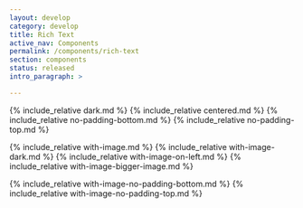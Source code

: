 ```yaml
---
layout: develop
category: develop
title: Rich Text
active_nav: Components
permalink: /components/rich-text
section: components
status: released
intro_paragraph: >

---
```


{% include_relative dark.md %}
{% include_relative centered.md %}
{% include_relative no-padding-bottom.md %}
{% include_relative no-padding-top.md %}

{% include_relative with-image.md %}
{% include_relative with-image-dark.md %}
{% include_relative with-image-on-left.md %}
{% include_relative with-image-bigger-image.md %}

{% include_relative with-image-no-padding-bottom.md %}
{% include_relative with-image-no-padding-top.md %}
